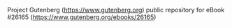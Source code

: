 Project Gutenberg (https://www.gutenberg.org) public repository for eBook #26165 (https://www.gutenberg.org/ebooks/26165)
